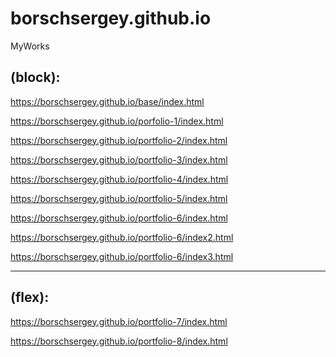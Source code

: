 # borschsergey.github.io
MyWorks

(block):
--------
https://borschsergey.github.io/base/index.html

https://borschsergey.github.io/porfolio-1/index.html

https://borschsergey.github.io/portfolio-2/index.html

https://borschsergey.github.io/portfolio-3/index.html

https://borschsergey.github.io/portfolio-4/index.html

https://borschsergey.github.io/portfolio-5/index.html

https://borschsergey.github.io/portfolio-6/index.html

https://borschsergey.github.io/portfolio-6/index2.html

https://borschsergey.github.io/portfolio-6/index3.html

------------------------------------------------------

(flex):
-------
https://borschsergey.github.io/portfolio-7/index.html

https://borschsergey.github.io/portfolio-8/index.html
